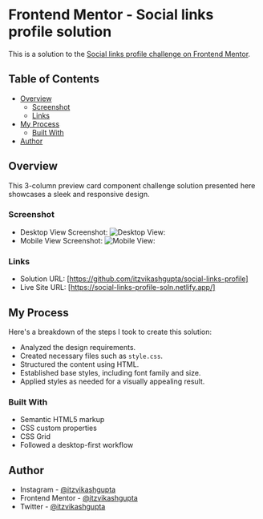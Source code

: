 # Frontend Mentor - Social links profile solution

This is a solution to the [Social links profile challenge on Frontend Mentor](https://www.frontendmentor.io/challenges/social-links-profile-UG32l9m6dQ). 

## Table of Contents

- [Overview](#overview)
  - [Screenshot](#screenshot)
  - [Links](#links)
- [My Process](#my-process)
  - [Built With](#built-with)
- [Author](#author)

## Overview

This 3-column preview card component challenge solution presented here showcases a sleek and responsive design.

### Screenshot

- Desktop View Screenshot: ![Desktop View:](/images/desktop-preview-screenshot.png)
- Mobile View Screenshot: ![Mobile View:](/images/mobile-preview-screenshot.png)

### Links

- Solution URL: [https://github.com/itzvikashgupta/social-links-profile]
- Live Site URL: [https://social-links-profile-soln.netlify.app/]

## My Process

Here's a breakdown of the steps I took to create this solution:

- Analyzed the design requirements.
- Created necessary files such as `style.css`.
- Structured the content using HTML.
- Established base styles, including font family and size.
- Applied styles as needed for a visually appealing result.

### Built With

- Semantic HTML5 markup
- CSS custom properties
- CSS Grid
- Followed a desktop-first workflow

## Author

- Instagram - [@itzvikashgupta](https://www.instagram.com/itzvikashgupta)
- Frontend Mentor - [@itzvikashgupta](https://www.frontendmentor.io/profile/itzvikashgupta)
- Twitter - [@itzvikashgupta](https://www.twitter.com/itzvikashgupta)

